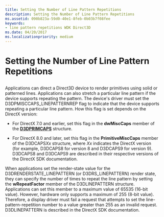 ```yaml
---
title: Setting the Number of Line Pattern Repetitions
description: Setting the Number of Line Pattern Repetitions
ms.assetid: 090b823a-59d0-40e1-8feb-0b03b7f08fee
keywords:
- line pattern repetitions WDK Direct3D
ms.date: 04/20/2017
ms.localizationpriority: medium
---
```


# Setting the Number of Line Pattern Repetitions


## <span id="ddk_setting_the_number_of_line_pattern_repetitions_gg"></span><span id="DDK_SETTING_THE_NUMBER_OF_LINE_PATTERN_REPETITIONS_GG"></span>


Applications can direct a Direct3D device to render primitives using solid or patterned lines. Applications can also stretch a particular line pattern if the device supports repeating the pattern. The device's driver must set the D3DPMISCCAPS\_LINEPATTERNREP flag to indicate that the device supports repeating a particular line pattern. How this flag is set depends on the DirectX version:

-   For DirectX 7.0 and earlier, set this flag in the **dwMiscCaps** member of the [**D3DPRIMCAPS**](https://msdn.microsoft.com/library/windows/hardware/ff549034) structure.

-   For DirectX 8.0 and later, set this flag in the **PrimitiveMiscCaps** member of the D3DCAPS*Xx* structure, where *Xx* indicates the DirectX version (for example, D3DCAPS8 for version 8 and D3DCAPS9 for version 9). D3DCAPS8 and D3DCAPS9 are described in their respective versions of the DirectX SDK documentation.

When applications set the render-state value for the D3DRENDERSTATE\_LINEPATTERN (or D3DRS\_LINEPATTERN) render state, they can specify the number of times to repeat the line pattern by setting the **wRepeatFactor** member of the D3DLINEPATTERN structure. Applications can set this member to a maximum value of 65535 (16-bit value). However, hardware only supports a maximum of 255 (8-bit value). Therefore, a display driver must fail a request that attempts to set the line-pattern-repetition number to a value greater than 255 as an invalid request. D3DLINEPATTERN is described in the DirectX SDK documentation.

 

 





